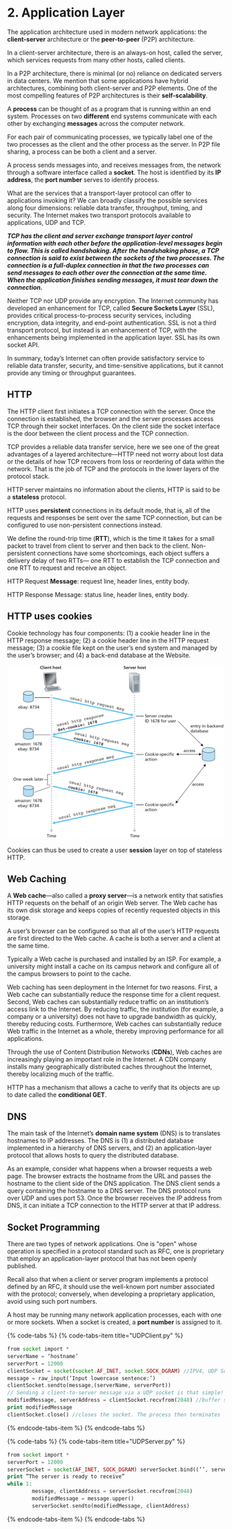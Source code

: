 # 2. Application Layer

The application architecture used in modern network applications: the **client-server** architecture or the **peer-to-peer** \(P2P\) architecture.

In a client-server architecture, there is an always-on host, called the server, which services requests from many other hosts, called clients.

In a P2P architecture, there is minimal \(or no\) reliance on dedicated servers in data centers. We mention that some applications have hybrid architectures, combining both client-server and P2P elements. One of the most compelling features of P2P architectures is their **self-scalability**.

A **process** can be thought of as a program that is running within an end system. Processes on two **different** end systems communicate with each other by exchanging **messages** across the computer network.

For each pair of communicating processes, we typically label one of the two processes as the client and the other process as the server. In P2P file sharing, a process can be both a client and a server.

A process sends messages into, and receives messages from, the network through a software interface called a **socket**. The host is identified by its **IP address**, the **port number** serves to identify process.

What are the services that a transport-layer protocol can offer to applications invoking it? We can broadly classify the possible services along four dimensions: reliable data transfer, throughput, timing, and security. The Internet makes two transport protocols available to applications, UDP and TCP.

_**TCP has the client and server exchange transport layer control information with each other before the application-level messages begin to flow. This is called handshaking. After the handshaking phase, a TCP connection is said to exist between the sockets of the two processes. The connection is a full-duplex connection in that the two processes can send messages to each other over the connection at the same time. When the application finishes sending messages, it must tear down the connection.**_

Neither TCP nor UDP provide any encryption. The Internet community has developed an enhancement for TCP, called **Secure Sockets Layer** \(SSL\), provides critical process-to-process security services, including encryption, data integrity, and end-point authentication. SSL is not a third transport protocol, but instead is an enhancement of TCP, with the enhancements being implemented in the application layer. SSL has its own socket API.

In summary, today’s Internet can often provide satisfactory service to reliable data transfer, security, and time-sensitive applications, but it cannot provide any timing or throughput guarantees.

## HTTP

The HTTP client first initiates a TCP connection with the server. Once the connection is established, the browser and the server processes access TCP through their socket interfaces. On the client side the socket interface is the door between the client process and the TCP connection.

TCP provides a reliable data transfer service, here we see one of the great advantages of a layered architecture—HTTP need not worry about lost data or the details of how TCP recovers from loss or reordering of data within the network. That is the job of TCP and the protocols in the lower layers of the protocol stack.

HTTP server maintains no information about the clients, HTTP is said to be a **stateless** protocol.

HTTP uses **persistent** connections in its default mode, that is, all of the requests and responses be sent over the same TCP connection, but can be configured to use non-persistent connections instead.

We define the round-trip time \(**RTT**\), which is the time it takes for a small packet to travel from client to server and then back to the client. Non-persistent connections have some shortcomings, each object suffers a delivery delay of two RTTs— one RTT to establish the TCP connection and one RTT to request and receive an object.

HTTP Request **Message**: request line, header lines, entity body.

HTTP Response Message: status line, header lines, entity body.

## HTTP uses cookies

Cookie technology has four components: \(1\) a cookie header line in the HTTP response message; \(2\) a cookie header line in the HTTP request message; \(3\) a cookie file kept on the user’s end system and managed by the user’s browser; and \(4\) a back-end database at the Website.

![](../.gitbook/assets/screen-shot-2018-06-18-at-21.31.47.png)

Cookies can thus be used to create a user **session** layer on top of stateless HTTP.

## Web Caching

A **Web cache**—also called a **proxy server**—is a network entity that satisfies HTTP requests on the behalf of an origin Web server. The Web cache has its own disk storage and keeps copies of recently requested objects in this storage.

A user’s browser can be configured so that all of the user’s HTTP requests are first directed to the Web cache. A cache is both a server and a client at the same time.

Typically a Web cache is purchased and installed by an ISP. For example, a university might install a cache on its campus network and configure all of the campus browsers to point to the cache.

Web caching has seen deployment in the Internet for two reasons. First, a Web cache can substantially reduce the response time for a client request. Second, Web caches can substantially reduce traffic on an institution’s access link to the Internet. By reducing traffic, the institution \(for example, a company or a university\) does not have to upgrade bandwidth as quickly, thereby reducing costs. Furthermore, Web caches can substantially reduce Web traffic in the Internet as a whole, thereby improving performance for all applications.

Through the use of Content Distribution Networks \(**CDNs**\), Web caches are increasingly playing an important role in the Internet. A CDN company installs many geographically distributed caches throughout the Internet, thereby localizing much of the traffic.

HTTP has a mechanism that allows a cache to verify that its objects are up to date called the **conditional GET**.

## DNS

The main task of the Internet’s **domain name system** \(DNS\) is to translates hostnames to IP addresses. The DNS is \(1\) a distributed database implemented in a hierarchy of DNS servers, and \(2\) an application-layer protocol that allows hosts to query the distributed database.

As an example, consider what happens when a browser requests a web page. The browser extracts the hostname from the URL and passes the hostname to the client side of the DNS application. The DNS client sends a query containing the hostname to a DNS server. The DNS protocol runs over UDP and uses port 53. Once the browser receives the IP address from DNS, it can initiate a TCP connection to the HTTP server at that IP address.

## Socket Programming

There are two types of network applications. One is "open" whose operation is specified in a protocol standard such as RFC, one is proprietary that employ an application-layer protocol that has not been openly published.

Recall also that when a client or server program implements a protocol defined by an RFC, it should use the well-known port number associated with the protocol; conversely, when developing a proprietary application, avoid using such port numbers.

A host may be running many network application processes, each with one or more sockets. When a socket is created, a **port number** is assigned to it.

{% code-tabs %}
{% code-tabs-item title="UDPClient.py" %}
```php
from socket import *
serverName = ‘hostname’
serverPort = 12000
clientSocket = socket(socket.AF_INET, socket.SOCK_DGRAM) //IPV4, UDP Socket
message = raw_input(’Input lowercase sentence:’)
clientSocket.sendto(message,(serverName, serverPort))
// Sending a client-to-server message via a UDP socket is that simple!
modifiedMessage, serverAddress = clientSocket.recvfrom(2048) //buffer size 2048 works for most purposes
print modifiedMessage
clientSocket.close() //closes the socket. The process then terminates
```
{% endcode-tabs-item %}
{% endcode-tabs %}

{% code-tabs %}
{% code-tabs-item title="UDPServer.py" %}
```php
from socket import *
serverPort = 12000
serverSocket = socket(AF_INET, SOCK_DGRAM) serverSocket.bind((’’, serverPort))
print ”The server is ready to receive” 
while 1:
        message, clientAddress = serverSocket.recvfrom(2048)
        modifiedMessage = message.upper()
        serverSocket.sendto(modifiedMessage, clientAddress)
```
{% endcode-tabs-item %}
{% endcode-tabs %}



